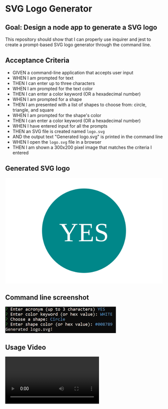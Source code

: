 # SVG Logo Generator

## Goal: Design a node app to generate a SVG logo
This repository should show that I can properly use inquirer and jest to create a prompt-based SVG logo generator through the command line.

## Acceptance Criteria
- GIVEN a command-line application that accepts user input
- WHEN I am prompted for text
- THEN I can enter up to three characters
- WHEN I am prompted for the text color
- THEN I can enter a color keyword (OR a hexadecimal number)
- WHEN I am prompted for a shape
- THEN I am presented with a list of shapes to choose from: circle, triangle, and square
- WHEN I am prompted for the shape's color
- THEN I can enter a color keyword (OR a hexadecimal number)
- WHEN I have entered input for all the prompts
- THEN an SVG file is created named `logo.svg`
- AND the output text "Generated logo.svg" is printed in the command line
- WHEN I open the `logo.svg` file in a browser
- THEN I am shown a 300x200 pixel image that matches the criteria I entered

## Generated SVG logo
![Generated SVG logo with this generator](./examples/logo.svg)

## Command line screenshot
![Screenshot](command.png "Screenshot")

## Usage Video
![Usage Video Link](video.mp4)